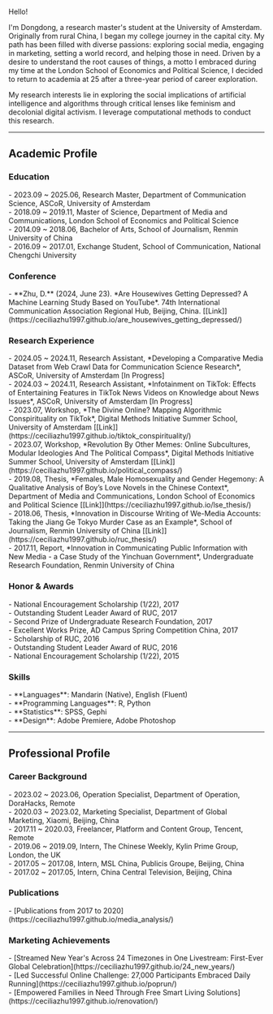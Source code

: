 <br>
Hello!

I'm Dongdong, a research master's student at the University of Amsterdam. Originally from rural China, I began my college journey in the capital city. My path has been filled with diverse passions: exploring social media, engaging in marketing, setting a world record, and helping those in need. Driven by a desire to understand the root causes of things, a motto I embraced during my time at the London School of Economics and Political Science, I decided to return to academia at 25 after a three-year period of career exploration.

My research interests lie in exploring the social implications of artificial intelligence and algorithms through critical lenses like feminism and decolonial digital activism. I leverage computational methods to conduct this research.

*****************
<h2>Academic Profile</h2>

<h3>Education</h3>
- 2023.09 ~ 2025.06, Research Master, Department of Communication Science, ASCoR, University of Amsterdam<br>
- 2018.09 ~ 2019.11, Master of Science, Department of Media and Communications, London School of Economics and Political Science<br>
- 2014.09 ~ 2018.06, Bachelor of Arts, School of Journalism, Renmin University of China<br>
- 2016.09 ~ 2017.01, Exchange Student, School of Communication, National Chengchi University<br>

<h3>Conference</h3>
- **Zhu, D.** (2024, June 23). *Are Housewives Getting Depressed? A Machine Learning Study Based on YouTube*. 74th International Communication Association Regional Hub, Beijing, China. [[Link]](https://ceciliazhu1997.github.io/are_housewives_getting_depressed/)

<h3>Research Experience</h3> 
- 2024.05 ~ 2024.11, Research Assistant, *Developing a Comparative Media Dataset from Web Crawl Data for Communication Science Research*, ASCoR, University of Amsterdam [In Progress]<br>
- 2024.03 ~ 2024.11, Research Assistant, *Infotainment on TikTok: Effects of Entertaining Features in TikTok News Videos on Knowledge about News Issues*, ASCoR, University of Amsterdam [In Progress]<br>
- 2023.07, Workshop, *The Divine Online? Mapping Algorithmic Conspirituality on TikTok*, Digital Methods Initiative Summer School, University of Amsterdam [[Link]](https://ceciliazhu1997.github.io/tiktok_conspirituality/)<br>
- 2023.07, Workshop, *Revolution By Other Memes: Online Subcultures, Modular Ideologies And The Political Compass*, Digital Methods Initiative Summer School, University of Amsterdam [[Link]](https://ceciliazhu1997.github.io/political_compass/)<br>
- 2019.08, Thesis, *Females, Male Homosexuality and Gender Hegemony: A Qualitative Analysis of Boy’s Love Novels in the Chinese Context*, Department of Media and Communications, London School of Economics and Political Science [[Link]](https://ceciliazhu1997.github.io/lse_thesis/)<br>
- 2018.06, Thesis, *Innovation in Discourse Writing of We-Media Accounts: Taking the Jiang Ge Tokyo Murder Case as an Example*, School of Journalism, Renmin University of China [[Link]](https://ceciliazhu1997.github.io/ruc_thesis/)<br>
- 2017.11, Report, *Innovation in Communicating Public Information with New Media - a Case Study of the Yinchuan Government*, Undergraduate Research Foundation, Renmin University of China <br>

<h3>Honor & Awards</h3>
- National Encouragement Scholarship (1/22), 2017<br>
- Outstanding Student Leader Award of RUC, 2017<br>
- Second Prize of Undergraduate Research Foundation, 2017<br>
- Excellent Works Prize, AD Campus Spring Competition China, 2017<br>
- Scholarship of RUC, 2016<br>
- Outstanding Student Leader Award of RUC, 2016<br>
- National Encouragement Scholarship (1/22), 2015<br>

<h3>Skills</h3>
- **Languages**: Mandarin (Native), English (Fluent)<br>
- **Programming Languages**: R, Python<br>
- **Statistics**: SPSS, Gephi<br>
- **Design**: Adobe Premiere, Adobe Photoshop<br>

*****************
<h2>Professional Profile</h2>

<h3>Career Background</h3>
- 2023.02 ~ 2023.06, Operation Specialist, Department of Operation, DoraHacks, Remote<br>
- 2020.03 ~ 2023.02, Marketing Specialist, Department of Global Marketing, Xiaomi, Beijing, China<br>
- 2017.11 ~ 2020.03, Freelancer, Platform and Content Group, Tencent, Remote<br>
- 2019.06 ~ 2019.09, Intern, The Chinese Weekly, Kylin Prime Group, London, the UK<br>
- 2017.05 ~ 2017.08, Intern, MSL China, Publicis Groupe, Beijing, China<br>
- 2017.02 ~ 2017.05, Intern, China Central Television, Beijing, China<br>

<h3>Publications</h3>
- [Publications from 2017 to 2020](https://ceciliazhu1997.github.io/media_analysis/)<br>

<h3>Marketing Achievements</h3>
- [Streamed New Year's Across 24 Timezones in One Livestream: First-Ever Global Celebration](https://ceciliazhu1997.github.io/24_new_years/)<br>
- [Led Successful Online Challenge: 27,000 Participants Embraced Daily Running](https://ceciliazhu1997.github.io/poprun/)<br>
- [Empowered Families in Need Through Free Smart Living Solutions](https://ceciliazhu1997.github.io/renovation/)<br>
<br>
<br>
<br>
<br>
